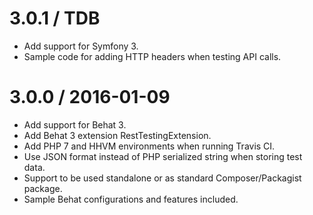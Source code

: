 3.0.1 / TDB
===========

  * Add support for Symfony 3.
  * Sample code for adding HTTP headers when testing API calls.

3.0.0 / 2016-01-09
==================

  * Add support for Behat 3.
  * Add Behat 3 extension RestTestingExtension.
  * Add PHP 7 and HHVM environments when running Travis CI.
  * Use JSON format instead of PHP serialized string when storing test data.
  * Support to be used standalone or as standard Composer/Packagist package.
  * Sample Behat configurations and features included.
